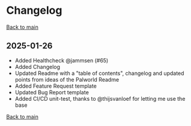 # Changelog

[Back to main](README.md#changelog)

## 2025-01-26

- Added Healthcheck @jammsen (#65)
- Added Changelog
- Updated Readme with a "table of contents", changelog and updated points from ideas of the Palworld Readme
- Added Feature Request template
- Updated Bug Report template
- Added CI/CD unit-test, thanks to @thijsvanloef for letting me use the base

[Back to main](README.md#changelog)